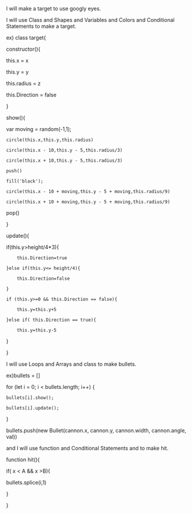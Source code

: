 I will make a target to use googly eyes.

I will use Class and Shapes and Variables and Colors and Conditional Statements to make a target.

ex) class target{

constructor(){

this.x = x

  this.y = y
  
this.radius = z

this.Direction = false

}

show(){

 var moving = random(-1,1);
 
    circle(this.x,this.y,this.radius)
    
    circle(this.x - 10,this.y - 5,this.radius/3)
    
    circle(this.x + 10,this.y - 5,this.radius/3)
    
    push()
    
    fill('black');
    
    circle(this.x - 10 + moving,this.y - 5 + moving,this.radius/9)
    
    circle(this.x + 10 + moving,this.y - 5 + moving,this.radius/9)
    
   pop()
   
}

update(){

if(this.y>height/4*3){

		this.Direction=true
		
    }else if(this.y<= height/4){
    
		this.Direction=false
		
    }
    
    if (this.y>=0 && this.Direction == false){
    
		this.y=this.y+5
		
    }else if( this.Direction == true){
    
		this.y=this.y-5
		
}

}

I will use Loops and Arrays and class to make bullets.

ex)bullets = []

for (let i = 0; i < bullets.length; i++) {

    bullets[i].show();
    
    bullets[i].update();
    
}  

bullets.push(new Bullet(cannon.x, cannon.y, cannon.width, cannon.angle, val))

and I will use function and Conditional Statements and to make hit.

 function hit(){
 
if( x < A && x >B){

bullets.splice(i,1)

}

}
